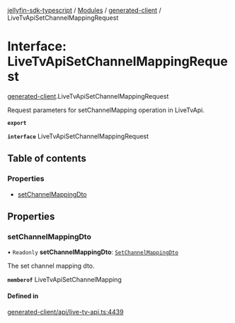[jellyfin-sdk-typescript](../README.md) / [Modules](../modules.md) / [generated-client](../modules/generated_client.md) / LiveTvApiSetChannelMappingRequest

# Interface: LiveTvApiSetChannelMappingRequest

[generated-client](../modules/generated_client.md).LiveTvApiSetChannelMappingRequest

Request parameters for setChannelMapping operation in LiveTvApi.

**`export`**

**`interface`** LiveTvApiSetChannelMappingRequest

## Table of contents

### Properties

- [setChannelMappingDto](generated_client.LiveTvApiSetChannelMappingRequest.md#setchannelmappingdto)

## Properties

### setChannelMappingDto

• `Readonly` **setChannelMappingDto**: [`SetChannelMappingDto`](generated_client.SetChannelMappingDto.md)

The set channel mapping dto.

**`memberof`** LiveTvApiSetChannelMapping

#### Defined in

[generated-client/api/live-tv-api.ts:4439](https://github.com/thornbill/jellyfin-sdk-typescript/blob/e4df7f8/src/generated-client/api/live-tv-api.ts#L4439)
